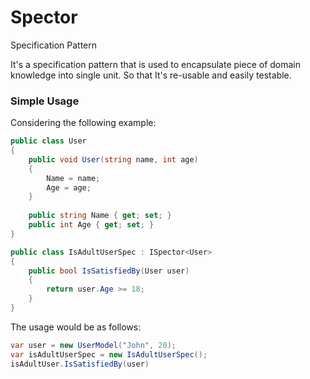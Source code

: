# Spector
Specification Pattern

It's a specification pattern that is used to encapsulate piece of domain knowledge into single unit. So that It's re-usable and easily testable.

### Simple Usage
Considering the following example:
```cs
public class User
{
    public void User(string name, int age)
    {
        Name = name;
        Age = age;
    }
    
    public string Name { get; set; }
    public int Age { get; set; }
}

public class IsAdultUserSpec : ISpector<User>
{
    public bool IsSatisfiedBy(User user)
    {
        return user.Age >= 18;
    }
}
```

The usage would be as follows:
```cs
var user = new UserModel("John", 20);
var isAdultUserSpec = new IsAdultUserSpec();
isAdultUser.IsSatisfiedBy(user)
```